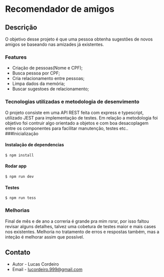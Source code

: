 Recomendador de amigos
=============

## Descrição
O objetivo desse projeto é que uma pessoa obtenha sugestões de novos
amigos se baseando nas amizades já existentes.

### Features

- Criação de pessoas(Nome e CPF);
- Busca pessoa por CPF;
- Cria relacionamento entre pessoas;
- Limpa dados da memória;
- Buscar sugestoes de relacionamento;

### Tecnologias utilizadas e metodologia de desenvimento
O projeto consiste em uma API REST feita com express e typescript, utilizado JEST para implementação de testes.
Em relação a metodologia foi objetivo foi contruir algo orientado a objetos e com boa desacoplagem entre os componentes para facilitar manutenção, testes etc..
###Inicialização

#### Instalação de dependencias

`$ npm install`


#### Rodar app

`$ npm run dev`

#### Testes

`$ npm run tess`

### Melhorias
Final de mês e de ano a correria é grande pra mim rsrsr, por isso faltou revisar alguns detalhes, talvez uma cobetura de testes maior e mais cases nos existentes. Melhoria no tratamento de erros e respostas também, mas a inteção é melhorar assim que possível.
## Contato

- Autor - Lucas Cordeiro
- Email - [lucordeiro.999@gmail.com](mailto:lucordeiro.999@gmail.com)
